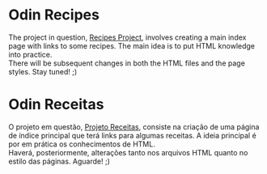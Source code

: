 # Odin Recipes
The project in question, [Recipes Project](https://www.theodinproject.com/lessons/foundations-recipes), involves creating a main index page with links to some recipes. The main idea is to put HTML knowledge into practice.
<br>There will be subsequent changes in both the HTML files and the page styles. Stay tuned! ;)

# Odin Receitas
O projeto em questão, [Projeto Receitas](https://www.theodinproject.com/lessons/foundations-recipes), consiste na criação de uma página de índice principal que terá links para algumas receitas. A ideia principal é por em prática os conhecimentos de HTML.
<br>Haverá, posteriormente, alterações tanto nos arquivos HTML quanto no estilo das páginas. Aguarde! ;)

